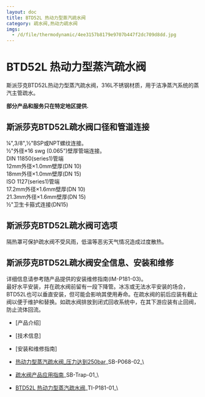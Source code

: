 ```yaml
---
layout: doc
title: BTD52L 热动力型蒸汽疏水阀
category: 疏水阀,热动力疏水阀
imgs:
  - /d/file/thermodynamic/4ee3157b8179e9707b447f2dc709d8dd.jpg
---
```


# BTD52L 热动力型蒸汽疏水阀

斯派莎克BTD52L热动力型蒸汽疏水阀，316L不锈钢材质，用于洁净蒸汽系统的蒸汽主管疏水。

**部分产品和服务只在特定地区提供.**

## 斯派莎克BTD52L疏水阀口径和管道连接

¼",3/8",½"BSP或NPT螺纹连接。  
½"外径×16 swg (0.065")壁厚管端连接。  
DIN 11850(series1)管端  
12mm外径×1.0mm壁厚(DN 10)  
18mm外径×1.0mm壁厚(DN 15)  
ISO 1127(series1)管端  
17.2mm外径×1.6mm壁厚(DN 10)  
21.3mm外径×1.6mm壁厚(DN 15)  
½"卫生卡箍式连接(DN15)

## 斯派莎克BTD52L疏水阀可选项

隔热罩可保护疏水阀不受风雨，低温等恶劣天气情况造成过度散热。

## 斯派莎克BTD52L疏水阀安全信息、安装和维修

详细信息请参考随产品提供的安装维修指南(IM-P181-03)。  
最好水平安装，并在疏水阀前留有一段下降管。冰冻或无法水平安装的场合，BTD52L也可以垂直安装，但可能会影响其使用寿命。在疏水阀的前后应装有截止阀以便于维护和替换。如疏水阀排放到闭式回收系统中，在其下游应装有止回阀，防止流体回流。

- [产品介绍]
- [技术信息]
- [安装和维修指南]

- [热动力型蒸汽疏水阀\_压力达到250bar](/d/pdf/SB-P068-02-%E7%83%AD%E5%8A%A8%E5%8A%9B%E5%9E%8B%E8%92%B8%E6%B1%BD%E7%96%8F%E6%B0%B4%E9%98%80_%E5%8E%8B%E5%8A%9B%E8%BE%BE%E5%88%B0250bar.pdf)\_SB-P068-02\_\
- [疏水阀产品应用指南](/d/pdf/SB-trap-01-%E7%96%8F%E6%B0%B4%E9%98%80%E4%BA%A7%E5%93%81%E5%BA%94%E7%94%A8%E6%8C%87%E5%8D%97.pdf)\_SB-Trap-01\_\

- [BTD52L 热动力型蒸汽疏水阀](/d/pdf/TI-P181-01-BTD52L%20热动力型蒸汽疏水阀.pdf)\_TI-P181-01\_\
